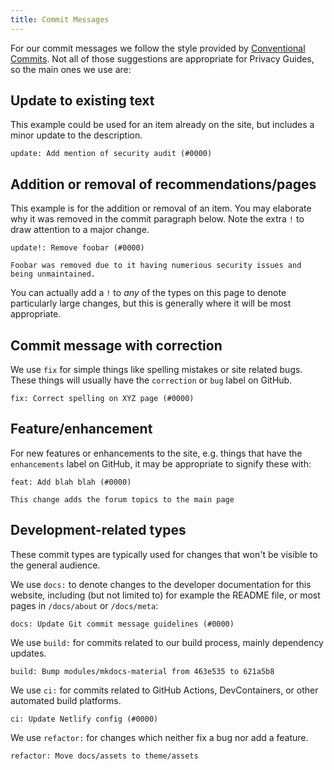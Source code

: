 ```yaml
---
title: Commit Messages
---
```


For our commit messages we follow the style provided by [Conventional Commits](https://conventionalcommits.org). Not all of those suggestions are appropriate for Privacy Guides, so the main ones we use are:

## Update to existing text

This example could be used for an item already on the site, but includes a minor update to the description.

```text
update: Add mention of security audit (#0000)
```

## Addition or removal of recommendations/pages

This example is for the addition or removal of an item. You may elaborate why it was removed in the commit paragraph below. Note the extra `!` to draw attention to a major change.

```text
update!: Remove foobar (#0000)

Foobar was removed due to it having numerious security issues and being unmaintained.
```

You can actually add a `!` to *any* of the types on this page to denote particularly large changes, but this is generally where it will be most appropriate.

## Commit message with correction

We use `fix` for simple things like spelling mistakes or site related bugs. These things will usually have the `correction` or `bug` label on GitHub.

```text
fix: Correct spelling on XYZ page (#0000)
```

## Feature/enhancement

For new features or enhancements to the site, e.g. things that have the `enhancements` label on GitHub, it may be appropriate to signify these with:

```text
feat: Add blah blah (#0000)

This change adds the forum topics to the main page
```

## Development-related types

These commit types are typically used for changes that won't be visible to the general audience.

We use `docs:` to denote changes to the developer documentation for this website, including (but not limited to) for example the README file, or most pages in `/docs/about` or `/docs/meta`:

```text
docs: Update Git commit message guidelines (#0000)
```

We use `build:` for commits related to our build process, mainly dependency updates.

```text
build: Bump modules/mkdocs-material from 463e535 to 621a5b8
```

We use `ci:` for commits related to GitHub Actions, DevContainers, or other automated build platforms.

```text
ci: Update Netlify config (#0000)
```

We use `refactor:` for changes which neither fix a bug nor add a feature.

```text
refactor: Move docs/assets to theme/assets
```
